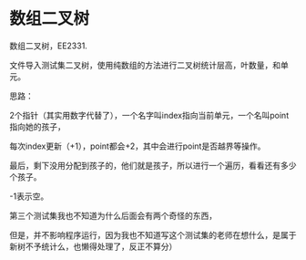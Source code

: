 # 数组二叉树
数组二叉树，EE2331.

文件导入测试集二叉树，使用纯数组的方法进行二叉树统计层高，叶数量，和单元。


思路：


2个指针（其实用数字代替了），一个名字叫index指向当前单元，一个名叫point指向她的孩子，


每次index更新（+1），point都会+2，其中会进行point是否越界等操作。


最后，剩下没用分配到孩子的，他们就是孩子，所以进行一个遍历，看看还有多少个孩子。


-1表示空。


第三个测试集我也不知道为什么后面会有两个奇怪的东西，


但是，并不影响程序运行，因为我也不知道写这个测试集的老师在想什么，是属于新树不予统计么，也懒得处理了，反正不算分）
